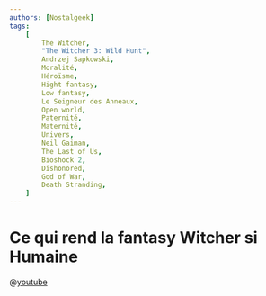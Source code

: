 ```yaml
---
authors: [Nostalgeek]
tags:
    [
        The Witcher,
        "The Witcher 3: Wild Hunt",
        Andrzej Sapkowski,
        Moralité,
        Héroïsme,
        Hight fantasy,
        Low fantasy,
        Le Seigneur des Anneaux,
        Open world,
        Paternité,
        Maternité,
        Univers,
        Neil Gaiman,
        The Last of Us,
        Bioshock 2,
        Dishonored,
        God of War,
        Death Stranding,
    ]
---
```


# Ce qui rend la fantasy Witcher si Humaine

@[youtube](https://www.youtube.com/watch?v=_WTup5RiOkc)
